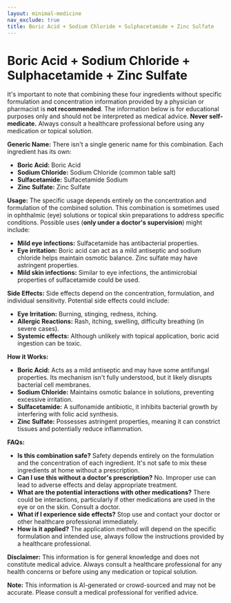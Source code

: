 ```yaml
---
layout: minimal-medicine
nav_exclude: true
title: Boric Acid + Sodium Chloride + Sulphacetamide + Zinc Sulfate
---
```


# Boric Acid + Sodium Chloride + Sulphacetamide + Zinc Sulfate

It's important to note that combining these four ingredients without specific formulation and concentration information provided by a physician or pharmacist is **not recommended**.  The information below is for educational purposes only and should not be interpreted as medical advice.  **Never self-medicate.** Always consult a healthcare professional before using any medication or topical solution.

**Generic Name:**  There isn't a single generic name for this combination.  Each ingredient has its own:

* **Boric Acid:** Boric Acid
* **Sodium Chloride:** Sodium Chloride (common table salt)
* **Sulfacetamide:** Sulfacetamide Sodium
* **Zinc Sulfate:** Zinc Sulfate


**Usage:** The specific usage depends entirely on the concentration and formulation of the combined solution.  This combination is sometimes used in ophthalmic (eye) solutions or topical skin preparations to address specific conditions.  Possible uses (**only under a doctor's supervision**) might include:

* **Mild eye infections:**  Sulfacetamide has antibacterial properties.
* **Eye irritation:**  Boric acid can act as a mild antiseptic and sodium chloride helps maintain osmotic balance. Zinc sulfate may have astringent properties.
* **Mild skin infections:**  Similar to eye infections, the antimicrobial properties of sulfacetamide could be used.


**Side Effects:** Side effects depend on the concentration, formulation, and individual sensitivity. Potential side effects could include:

* **Eye Irritation:** Burning, stinging, redness, itching.
* **Allergic Reactions:**  Rash, itching, swelling, difficulty breathing (in severe cases).
* **Systemic effects:** Although unlikely with topical application, boric acid ingestion can be toxic.


**How it Works:**

* **Boric Acid:** Acts as a mild antiseptic and may have some antifungal properties.  Its mechanism isn't fully understood, but it likely disrupts bacterial cell membranes.
* **Sodium Chloride:** Maintains osmotic balance in solutions, preventing excessive irritation.
* **Sulfacetamide:** A sulfonamide antibiotic, it inhibits bacterial growth by interfering with folic acid synthesis.
* **Zinc Sulfate:** Possesses astringent properties, meaning it can constrict tissues and potentially reduce inflammation.


**FAQs:**

* **Is this combination safe?**  Safety depends entirely on the formulation and the concentration of each ingredient.  It's not safe to mix these ingredients at home without a prescription.
* **Can I use this without a doctor's prescription?** No.  Improper use can lead to adverse effects and delay appropriate treatment.
* **What are the potential interactions with other medications?**  There could be interactions, particularly if other medications are used in the eye or on the skin.  Consult a doctor.
* **What if I experience side effects?** Stop use and contact your doctor or other healthcare professional immediately.
* **How is it applied?** The application method will depend on the specific formulation and intended use, always follow the instructions provided by a healthcare professional.


**Disclaimer:** This information is for general knowledge and does not constitute medical advice.  Always consult a healthcare professional for any health concerns or before using any medication or topical solution.


**Note:** This information is AI-generated or crowd-sourced and may not be accurate. Please consult a medical professional for verified advice.